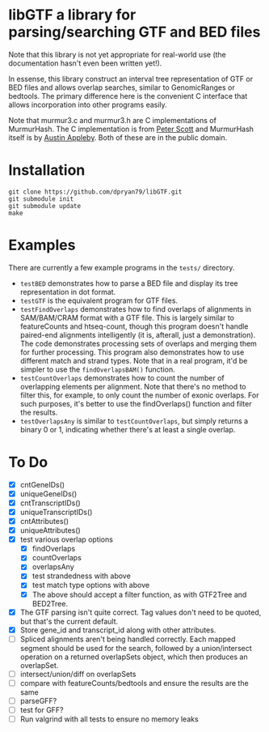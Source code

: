 libGTF a library for parsing/searching GTF and BED files
========================================================

Note that this library is not yet appropriate for real-world use (the documentation hasn't even been written yet!).

In essense, this library construct an interval tree representation of GTF or BED files and allows overlap searches, similar to GenomicRanges or bedtools. The primary difference here is the convenient C interface that allows incorporation into other programs easily.

Note that murmur3.c and murmur3.h are C implementations of MurmurHash. The C implementation is from [Peter Scott](https://github.com/PeterScott/murmur3) and MurmurHash itself is by [Austin Appleby](https://code.google.com/p/smhasher/wiki/MurmurHash3). Both of these are in the public domain.

Installation
============

    git clone https://github.com/dpryan79/libGTF.git
    git submodule init
    git submodule update
    make

Examples
========

There are currently a few example programs in the `tests/` directory.

  * `testBED` demonstrates how to parse a BED file and display its tree representation in dot format.
  * `testGTF` is the equivalent program for GTF files.
  * `testFindOverlaps` demonstrates how to find overlaps of alignments in SAM/BAM/CRAM format with a GTF file. This is largely similar to featureCounts and htseq-count, though this program doesn't handle paired-end alignments intelligently (it is, afterall, just a demonstration). The code demonstrates processing sets of overlaps and merging them for further processing. This program also demonstrates how to use different match and strand types. Note that in a real program, it'd be simpler to use the `findOverlapsBAM()` function.
  * `testCountOverlaps` demonstrates how to count the number of overlapping elements per alignment. Note that there's no method to filter this, for example, to only count the number of exonic overlaps. For such purposes, it's better to use the findOverlaps() function and filter the results.
  * `testOverlapsAny` is similar to `testCountOverlaps`, but simply returns a binary 0 or 1, indicating whether there's at least a single overlap.

To Do
=====

 - [X] cntGeneIDs()
 - [X] uniqueGeneIDs()
 - [X] cntTranscriptIDs()
 - [X] uniqueTranscriptIDs()
 - [X] cntAttributes()
 - [X] uniqueAttributes()
 - [X] test various overlap options
   - [X] findOverlaps
   - [X] countOverlaps
   - [X] overlapsAny
   - [X] test strandedness with above
   - [X] test match type options with above
   - [X] The above should accept a filter function, as with GTF2Tree and BED2Tree.
 - [X] The GTF parsing isn't quite correct. Tag values don't need to be quoted, but that's the current default.
 - [X] Store gene_id and transcript_id along with other attributes.
 - [ ] Spliced alignments aren't being handled correctly. Each mapped segment should be used for the search, followed by a union/intersect operation on a returned overlapSets object, which then produces an overlapSet.
 - [ ] intersect/union/diff on overlapSets
 - [ ] compare with featureCounts/bedtools and ensure the results are the same
 - [ ] parseGFF?
 - [ ] test for GFF?
 - [ ] Run valgrind with all tests to ensure no memory leaks
